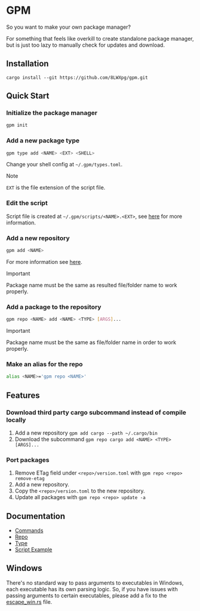 # GPM

So you want to make your own package manager?

For something that feels like overkill to create standalone package manager, but is just too lazy to manually check for updates and download.

## Installation

```
cargo install --git https://github.com/8LWXpg/gpm.git
```

## Quick Start

### Initialize the package manager

```bash
gpm init
```

### Add a new package type

```bash
gpm type add <NAME> <EXT> <SHELL>
```

Change your shell config at `~/.gpm/types.toml`.

> [!NOTE]
> `EXT` is the file extension of the script file.

### Edit the script

Script file is created at `~/.gpm/scripts/<NAME>.<EXT>`, see [here](./docs/type.md) for more information.

### Add a new repository

```bash
gpm add <NAME> 
```

For more information see [here](./docs/repo.md).

> [!IMPORTANT]
> Package name must be the same as resulted file/folder name to work properly.

### Add a package to the repository

```bash
gpm repo <NAME> add <NAME> <TYPE> [ARGS]...
```

> [!IMPORTANT]
> Package name must be the same as file/folder name in order to work properly.

### Make an alias for the repo

```bash
alias <NAME>='gpm repo <NAME>'
```

## Features

### Download third party cargo subcommand instead of compile locally

1. Add a new repository `gpm add cargo --path ~/.cargo/bin`
2. Download the subcommand `gpm repo cargo add <NAME> <TYPE> [ARGS]...`

### Port packages

1. Remove ETag field under `<repo>/version.toml` with `gpm repo <repo> remove-etag`
2. Add a new repository.
3. Copy the `<repo>/version.toml` to the new repository.
4. Update all packages with `gpm repo <repo> update -a`

## Documentation

- [Commands](./docs/commands.md)
- [Repo](./docs/repo.md)
- [Type](./docs/type.md)
- [Script Example](./docs/script.md)

## Windows

There's no standard way to pass arguments to executables in Windows, each executable has its own parsing logic. So, if you have issues with passing arguments to certain executables, please add a fix to the [escape_win.rs](./src/escape_win.rs) file.
